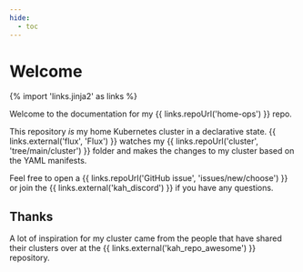 ```yaml
---
hide:
  - toc
---
```

# Welcome

{% import 'links.jinja2' as links %}

Welcome to the documentation for my {{ links.repoUrl('home-ops') }} repo.

This repository _is_ my home Kubernetes cluster in a declarative state. {{ links.external('flux', 'Flux') }} watches my {{ links.repoUrl('cluster', 'tree/main/cluster') }} folder and makes the changes to my cluster based on the YAML manifests.

Feel free to open a {{ links.repoUrl('GitHub issue', 'issues/new/choose') }} or join the {{ links.external('kah_discord') }} if you have any questions.

## Thanks

A lot of inspiration for my cluster came from the people that have shared their clusters over at the {{ links.external('kah_repo_awesome') }} repository.